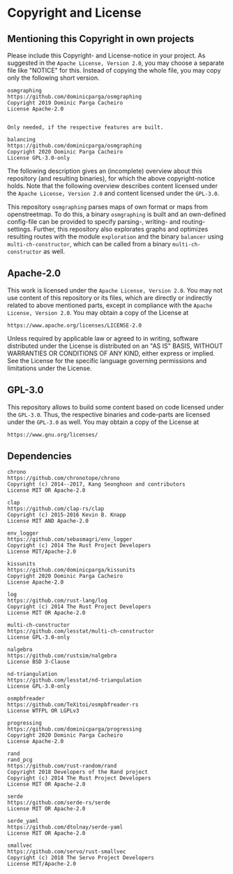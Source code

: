 # Copyright and License

## Mentioning this Copyright in own projects

Please include this Copyright- and License-notice in your project.
As suggested in the `Apache License, Version 2.0`, you may choose a separate file like "NOTICE" for this.
Instead of copying the whole file, you may copy only the following short version.

```text
osmgraphing
https://github.com/dominicparga/osmgraphing
Copyright 2019 Dominic Parga Cacheiro
License Apache-2.0


Only needed, if the respective features are built.

balancing
https://github.com/dominicparga/osmgraphing
Copyright 2020 Dominic Parga Cacheiro
License GPL-3.0-only
```

The following description gives an (incomplete) overview about this repository (and resulting binaries), for which the above copyright-notice holds.
Note that the following overview describes content licensed under the `Apache License, Version 2.0` and content licensed under the `GPL-3.0`.

This repository `osmgraphing` parses maps of own format or maps from openstreetmap.
To do this, a binary `osmgraphing` is built and an own-defined config-file can be provided to specify parsing-, writing- and routing-settings.
Further, this repository also explorates graphs and optimizes resulting routes with the module `exploration` and the binary `balancer` using `multi-ch-constructor`, which can be called from a binary `multi-ch-constructor` as well.


## Apache-2.0

This work is licensed under the `Apache License, Version 2.0`.
You may not use content of this repository or its files, which are directly or indirectly related to above mentioned parts, except in compliance with the `Apache License, Version 2.0`.
You may obtain a copy of the License at

`https://www.apache.org/licenses/LICENSE-2.0`

Unless required by applicable law or agreed to in writing, software distributed under the License is distributed on an "AS IS" BASIS, WITHOUT WARRANTIES OR CONDITIONS OF ANY KIND, either express or implied.
See the License for the specific language governing permissions and limitations under the License.


## GPL-3.0

This repository allows to build some content based on code licensed under the `GPL-3.0`.
Thus, the respective binaries and code-parts are licensed under the `GPL-3.0` as well.
You may obtain a copy of the License at

`https://www.gnu.org/licenses/`


## Dependencies

```text
chrono
https://github.com/chronotope/chrono
Copyright (c) 2014--2017, Kang Seonghoon and contributors
License MIT OR Apache-2.0
```

```text
clap
https://github.com/clap-rs/clap
Copyright (c) 2015-2016 Kevin B. Knapp
License MIT AND Apache-2.0
```

```text
env_logger
https://github.com/sebasmagri/env_logger
Copyright (c) 2014 The Rust Project Developers
License MIT/Apache-2.0
```

```text
kissunits
https://github.com/dominicparga/kissunits
Copyright 2020 Dominic Parga Cacheiro
License Apache-2.0
```

```text
log
https://github.com/rust-lang/log
Copyright (c) 2014 The Rust Project Developers
License MIT OR Apache-2.0
```

```text
multi-ch-constructor
https://github.com/lesstat/multi-ch-constructor
License GPL-3.0-only
```

```text
nalgebra
https://github.com/rustsim/nalgebra
License BSD 3-Clause
```

```text
nd-triangulation
https://github.com/lesstat/nd-triangulation
License GPL-3.0-only
```

```text
osmpbfreader
https://github.com/TeXitoi/osmpbfreader-rs
License WTFPL OR LGPLv3
```

```text
progressing
https://github.com/dominicparga/progressing
Copyright 2020 Dominic Parga Cacheiro
License Apache-2.0
```

```text
rand
rand_pcg
https://github.com/rust-random/rand
Copyright 2018 Developers of the Rand project
Copyright (c) 2014 The Rust Project Developers
License MIT OR Apache-2.0
```

```text
serde
https://github.com/serde-rs/serde
License MIT OR Apache-2.0
```

```text
serde_yaml
https://github.com/dtolnay/serde-yaml
License MIT OR Apache-2.0
```

```text
smallvec
https://github.com/servo/rust-smallvec
Copyright (c) 2018 The Servo Project Developers
License MIT/Apache-2.0
```
